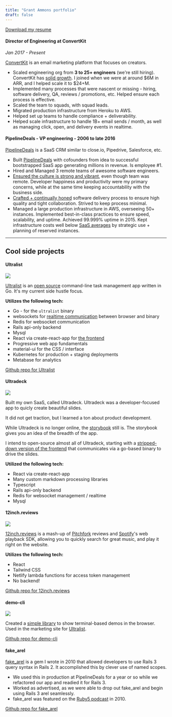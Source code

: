 ```yaml
---
title: "Grant Ammons portfolio"
draft: false
---
```


[Download my resume](/assets/grant-ammons-resume.pdf)

#### Director of Engineering at ConvertKit

*Jan 2017 - Present*

[ConvertKit][ck] is an email marketing platform that focuses on creators.

* Scaled engineering org from **3 to 25+ engineers** (we're still hiring).  ConvertKit has [solid growth](https://convertkit.baremetrics.com/).  I joined when we were at around $6M in ARR, and I helped scale it to $24+M.
* Implemented many processes that were nascent or missing - hiring, software delivery, QA, reviews / promotions, etc. Helped ensure each process is effective.
* Scaled the team to squads, with squad leads.
* Migrated production infrastructure from Heroku to AWS.
* Helped set up teams to handle compliance + deliverability.
* Helped scale infrastructure to handle 1B+ email sends / month, as well as managing click, open, and delivery events in realtime.

#### PipelineDeals - VP engineering - 2006 to late 2016

[PipelineDeals][pld] is a SaaS CRM similar to close.io, Pipedrive, Salesforce, etc.

* Built [PipelineDeals][pld] with cofounders from idea to successful bootstrapped SaaS app generating millions in revenue.  Is employee #1.
* Hired and Managed 3 remote teams of awesome software engineers.
* [Ensured the culture is strong and vibrant](https://medium.com/@gammons/4-awesome-ways-to-level-up-your-dev-team-32ab43f90678#.z6bh97clv), even though team was remote.  Developer happiness and productivity were my primary concerns, while at the same time keeping accountability with the business side.
* [Crafted + continually honed][scrum] software delivery process to ensure high quality and tight collaboration.  Strived to keep process minimal.
* Managed a large production infrastructure in AWS, overseeing 50+ instances.  Implemented best-in-class practices to ensure speed, scalability, and uptime.   Achieved 99.999% uptime in 2015.  Kept infrastructure costs well below [SaaS averages][saas] by strategic use + planning of reserved instances.

---

## Cool side projects

#### Ultralist

![](/images/ultralist.png)

[Ultralist][ultralist] is an [open source](https://github.com/ultralist) command-line task management app written in Go.  It's my current side hustle focus.

**Utilizes the following tech:**

* Go - for the `ultralist` binary
* websockets for [realtime communication](https://github.com/ultralist/ultralist-websockets) between browser and binary
* Redis for websocket communication
* Rails api-only backend
* Mysql
* React via create-react-app for [the frontend](https://github.com/ultralist/ultralist-frontend)
* Progressive web app fundamentals
* material-ui for the CSS / interface
* Kubernetes for production + staging deployments
* Metabase for analytics

[Github repo for Ultralist](https://github.com/ultralist)

#### Ultradeck

![](/images/ultradeck.png)

Built my own SaaS, called Ultradeck.  Ultradeck was a developer-focused app to quicly create beautiful slides.

It did not get traction, but I learned a ton about product development.

While Ultradeck is no longer online, the [storybook](https://stories.ultradeck.co) still is.  The storybook gives you an idea of the breadth of the app.

I intend to open-source almost all of Ultradeck, starting with a [stripped-down version of the frontend](https://github.com/gammons/ultradeck-frontend) that communicates via a go-based binary to drive the slides.

**Utilized the following tech:**

* React via create-react-app
* Many custom markdown processing libraries
* Typescript
* Rails api-only backend
* Redis for websocket management / realtime
* Mysql


#### 12inch.reviews

![](/images/12inch.png)

[12inch.reviews](https://12inch.reviews) is a mash-up of [Pitchfork](https://pitchfork.com) reviews and [Spotify](https://spotify.com)'s web playback SDK, allowing you to quickly search for great music, and play it right on the website.

**Utilizes the following tech:**

* React
* Tailwind CSS
* Netlify lambda functions for access token management
* No backend!

[Github repo for 12inch.reviews](https://github.com/gammons/12inch.reviews)

#### demo-cli

![](/images/demo-cli.png)

Created a [simple library](https://demo-cli.dev) to show terminal-based demos in the browser.  Used in the marketing site for [Ultralist](https://ultralist.io).

[Github repo for demo-cli](https://github.com/gammons/demo-cli)

#### fake_arel

[fake_arel][fa] is a gem I wrote in 2010 that allowed developers to use Rails 3 query syntax in Rails 2.  It accomplished this by clever use of named scopes.

* We used this in production at PipelineDeals for a year or so while we refactored our app and readied it for Rails 3.
* Worked as advertised, as we were able to drop out fake_arel and begin using Rails 3 arel seamlessly.
* fake_arel was featured on the [Ruby5 podcast][r5] in 2010.

[Github repo for fake_arel](https://github.com/gammons/fake_arel)

[ck]: https://convertkit.com
[pld]: https://www.pipelinedeals.com
[ultralist]: https://ultralist.io
[saas]: http://www.forentrepreneurs.com/2015-saas-survey-part-2
[scrum]: https://medium.com/cto-school/ditching-scrum-for-kanban-the-best-decision-we-ve-made-as-a-team-cd1167014a6f#.u93fsg4qx
[fa]: https://github.com/gammons/fake_arel
[r5]: https://ruby5.codeschool.com/episodes/99-episode-97-july-27-2010
